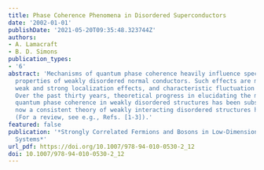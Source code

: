 ```yaml
---
title: Phase Coherence Phenomena in Disordered Superconductors
date: '2002-01-01'
publishDate: '2021-05-20T09:35:48.323744Z'
authors:
- A. Lamacraft
- B. D. Simons
publication_types:
- '6'
abstract: 'Mechanisms of quantum phase coherence heavily influence spectral and transport
  properties of weakly disordered normal conductors. Such effects are manifest in
  weak and strong localization effects, and characteristic fluctuation phenomena.
  Over the past thirty years, theoretical progress in elucidating the mechanisms of
  quantum phase coherence in weakly disordered structures has been substantial: By
  now a consistent theory of weakly interacting disordered structures has been developed
  (For a review, see e.g., Refs. [1-3]).'
featured: false
publication: '*Strongly Correlated Fermions and Bosons in Low-Dimensional Disordered
  Systems*'
url_pdf: https://doi.org/10.1007/978-94-010-0530-2_12
doi: 10.1007/978-94-010-0530-2_12
---
```


